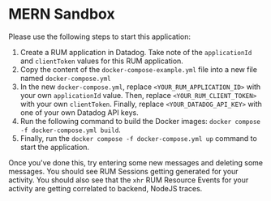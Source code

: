 # MERN Sandbox

Please use the following steps to start this application:

1. Create a RUM application in Datadog. Take note of the `applicationId` and `clientToken` values for this RUM application.
2. Copy the content of the `docker-compose-example.yml` file into a new file named `docker-compose.yml`
3. In the new `docker-compose.yml`, replace `<YOUR_RUM_APPLICATION_ID>` with your own `applicationId` value. Then, replace `<YOUR_RUM_CLIENT_TOKEN>` with your own `clientToken`. Finally, replace `<YOUR_DATADOG_API_KEY>` with one of your own Datadog API keys.
4. Run the following command to build the Docker images: `docker compose -f docker-compose.yml build`.
5. Finally, run the `docker compose -f docker-compose.yml up` command to start the application.

Once you've done this, try entering some new messages and deleting some messages. You should see RUM Sessions getting generated for your activity. You should also see that the `xhr` RUM Resource Events for your activity are getting correlated to backend, NodeJS traces. 
